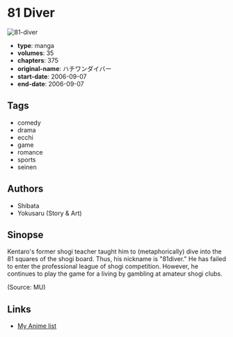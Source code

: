 # 81 Diver

![81-diver](https://cdn.myanimelist.net/images/manga/5/47931.jpg)

-   **type**: manga
-   **volumes**: 35
-   **chapters**: 375
-   **original-name**: ハチワンダイバー
-   **start-date**: 2006-09-07
-   **end-date**: 2006-09-07

## Tags

-   comedy
-   drama
-   ecchi
-   game
-   romance
-   sports
-   seinen

## Authors

-   Shibata
-   Yokusaru (Story & Art)

## Sinopse

Kentaro's former shogi teacher taught him to (metaphorically) dive into the 81 squares of the shogi board. Thus, his nickname is "81diver." He has failed to enter the professional league of shogi competition. However, he continues to play the game for a living by gambling at amateur shogi clubs.

(Source: MU)

## Links

-   [My Anime list](https://myanimelist.net/manga/8582/81_Diver)
